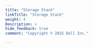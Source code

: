 ```yaml
---
title: "Storage Stack"
linkTitle: "Storage Stack"
weight: 4
Description: >
hide_feedback: true
comment: "Copyright © 2025 Dell Inc."

---
```

